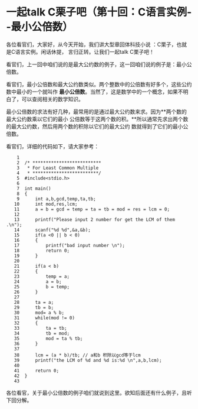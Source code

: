 # 一起talk C栗子吧（第十回：C语言实例--最小公倍数）
   
各位看官们，大家好，从今天开始，我们讲大型章回体科技小说 ：C栗子，也就是C语言实例。闲话休提，
言归正转。让我们一起talk C栗子吧！  
  
看官们，上一回中咱们说的是最大公约数的例子，这一回咱们说的例子是：最小公倍数。 
   
看官们，最小公倍数和最大公约数类似。两个整数中的公倍数有好多个，这些公约数中最小的一个就叫作
**最小公倍数**。当然了，这是数学中的一个概念，如果不明白了，可以查阅相关的数学知识。 

最小公倍数的求法有好几种，最常用的是通过最大公约数来求。因为**两个数的最大公约数乘以它们的最小 
公倍数等于这两个数的积。**所以通常先求出两个数的最大公约数，然后用两个数的积除以它们的最大公约
数就得到了它们的最小公倍数。 
  
看官们，详细的代码如下，请大家参考：
 
 ```
     1	
     2	/* **************************
     3	 * For Least Common Multiple
     4	 * *************************/
     5	#include<stdio.h>
     6	
     7	int main()
     8	{
     9		int a,b,gcd,temp,ta,tb;
    10		int mod,res,lcm;
    11		a = b = gcd = temp = ta = tb = mod = res = lcm = 0;
    12	
    13		printf("Please input 2 number for get the LCM of them .\n");
    14		scanf("%d %d",&a,&b);
    15		if(a <0 || b < 0)
    16		{
    17			printf("bad input number \n");
    18			return 0;
    19		}
    20	
    21		if(a < b)
    22		{
    23			temp = a;
    24			a = b;
    25			b = temp;
    26		}
    27	
    28		ta = a;
    29		tb = b;
    30		mod= a % b;
    31		while(mod != 0)
    32		{
    33			ta = tb;
    34			tb = mod;
    35			mod = ta % tb;
    36		}
    37	
    38		lcm = (a * b)/tb; // a和b 积除以gcd等于lcm
    39		printf("the LCM of %d and %d is:%d \n",a,b,lcm);
    40	
    41		return 0;
    42	}
    43	
 ```

各位看官，关于最小公倍数的例子咱们就说到这里。欲知后面还有什么例子，且听下回分解。 
   
